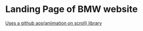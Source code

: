 <h1>Landing Page of BMW website</h1>
<a href="https://github.com/michalsnik/aos">Uses a github aos(aniimation on scroll) library </a>
